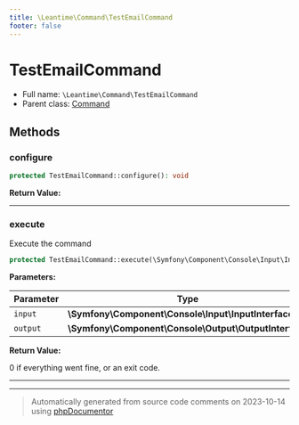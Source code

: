 ```yaml
---
title: \Leantime\Command\TestEmailCommand
footer: false
---
```


# TestEmailCommand





* Full name: `\Leantime\Command\TestEmailCommand`
* Parent class: [Command](../../../classes.md)



## Methods

### configure



```php
protected TestEmailCommand::configure(): void
```









**Return Value:**





---
### execute

Execute the command

```php
protected TestEmailCommand::execute(\Symfony\Component\Console\Input\InputInterface $input, \Symfony\Component\Console\Output\OutputInterface $output): int
```








**Parameters:**

| Parameter | Type | Description |
|-----------|------|-------------|
| `input` | **\Symfony\Component\Console\Input\InputInterface** |  |
| `output` | **\Symfony\Component\Console\Output\OutputInterface** |  |


**Return Value:**

0 if everything went fine, or an exit code.



---


---
> Automatically generated from source code comments on 2023-10-14 using [phpDocumentor](http://www.phpdoc.org/)
